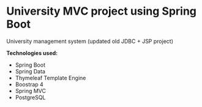 # University MVC project using Spring Boot

University management system (updated old JDBC + JSP project)

<b>Technologies used:</b>
- Spring Boot
- Spring Data
- Thymeleaf Template Engine
- Boostrap 4
- Spring MVC
- PostgreSQL
